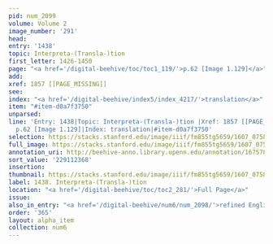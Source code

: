 ```yaml
---
pid: num_2099
volume: Volume 2
image_number: '291'
head:
entry: '1438'
topic: Interpreta-(Transla-)tion
first_letter: 1426-1450
page: "<a href='/digital-beehive/toc/toc1_119/'>p.62 [Image 1.129]</a>"
add:
xref: 1857 [[PAGE_MISSING]]
see:
index: "<a href='/digital-beehive/index5/index_4217/'>translation</a>"
item: "#item-d0a7f3750"
unparsed:
line: 'Entry: 1438|Topic: Interpreta-(Transla-)tion |Xref: 1857 [[PAGE_MISSING]]|Page:
  p.62 [Image 1.129]|Index: translation|#item-d0a7f3750'
selection: https://stacks.stanford.edu/image/iiif/fm855tg5659/1607_0758/430,2368,2833,674/full/0/default.jpg
full_image: https://stacks.stanford.edu/image/iiif/fm855tg5659/1607_0758/full/full/0/default.jpg
annotation_uri: http://beehive-anno.library.upenn.edu/annotation/1675780123914
sort_value: '229112368'
insertion:
thumbnail: https://stacks.stanford.edu/image/iiif/fm855tg5659/1607_0758/430,2368,600,180/250,/0/default.jpg
label: 1438. Interpreta-(Transla-)tion
location: "<a href='/digital-beehive/toc/toc2_281/'>Full Page</a>"
issue:
also_in_entry: "<a href='/digital-beehive/num6/num_2098/'>refined English</a>"
order: '365'
layout: alpha_item
collection: num6
---
```

